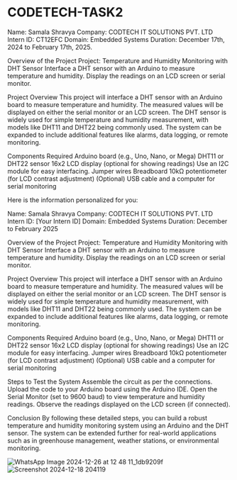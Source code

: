 # CODETECH-TASK2
Name: Samala Shravya
Company: CODTECH IT SOLUTIONS PVT. LTD
Intern ID: CT12EFC
Domain: Embedded Systems
Duration: December 17th, 2024 to February 17th, 2025.

Overview of the Project
Project: Temperature and Humidity Monitoring with DHT Sensor
Interface a DHT sensor with an Arduino to measure temperature and humidity. Display the readings on an LCD screen or serial monitor.

Project Overview
This project will interface a DHT sensor with an Arduino board to measure temperature and humidity. The measured values will be displayed on either the serial monitor or an LCD screen. The DHT sensor is widely used for simple temperature and humidity measurement, with models like DHT11 and DHT22 being commonly used. The system can be expanded to include additional features like alarms, data logging, or remote monitoring.

Components Required
Arduino board (e.g., Uno, Nano, or Mega)
DHT11 or DHT22 sensor
16x2 LCD display (optional for showing readings)
Use an I2C module for easy interfacing.
Jumper wires
Breadboard
10kΩ potentiometer (for LCD contrast adjustment) (Optional)
USB cable and a computer for serial monitoring


Here is the information personalized for you:

Name: Samala Shravya
Company: CODTECH IT SOLUTIONS PVT. LTD
Intern ID: [Your Intern ID]
Domain: Embedded Systems
Duration: December to February 2025

Overview of the Project
Project: Temperature and Humidity Monitoring with DHT Sensor
Interface a DHT sensor with an Arduino to measure temperature and humidity. Display the readings on an LCD screen or serial monitor.

Project Overview
This project will interface a DHT sensor with an Arduino board to measure temperature and humidity. The measured values will be displayed on either the serial monitor or an LCD screen. The DHT sensor is widely used for simple temperature and humidity measurement, with models like DHT11 and DHT22 being commonly used. The system can be expanded to include additional features like alarms, data logging, or remote monitoring.

Components Required
Arduino board (e.g., Uno, Nano, or Mega)
DHT11 or DHT22 sensor
16x2 LCD display (optional for showing readings)
Use an I2C module for easy interfacing.
Jumper wires
Breadboard
10kΩ potentiometer (for LCD contrast adjustment) (Optional)
USB cable and a computer for serial monitoring

Steps to Test the System
Assemble the circuit as per the connections.
Upload the code to your Arduino board using the Arduino IDE.
Open the Serial Monitor (set to 9600 baud) to view temperature and humidity readings.
Observe the readings displayed on the LCD screen (if connected).

Conclusion
By following these detailed steps, you can build a robust temperature and humidity monitoring system using an Arduino and the DHT sensor. The system can be extended further for real-world applications such as in greenhouse management, weather stations, or environmental monitoring.

![WhatsApp Image 2024-12-26 at 12 48 11_1db9209f](https://github.com/user-attachments/assets/ff943595-6a98-4de0-88cc-bf1152c51de8)
![Screenshot 2024-12-18 204119](https://github.com/user-attachments/assets/c288b32f-caa0-48fa-bb48-74a06fb5eb41)


